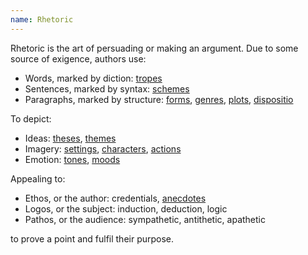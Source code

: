 ```yaml
---
name: Rhetoric
---
```


Rhetoric is the art of persuading or making an argument. Due to some source of exigence, authors use:

* Words, marked by diction: [tropes](https://en.wikipedia.org/wiki/Trope_(literature))
* Sentences, marked by syntax: [schemes](https://en.wikipedia.org/wiki/Scheme_(linguistics))
* Paragraphs, marked by structure: [forms](https://en.wikipedia.org/wiki/List_of_narrative_forms), [genres](https://en.wikipedia.org/wiki/Literary_genre), [plots](https://en.wikipedia.org/wiki/Plot_(narrative)), [dispositio](https://en.wikipedia.org/wiki/Dispositio)

To depict:

* Ideas: [theses](https://en.wikipedia.org/wiki/Thesis_statement), [themes](https://en.wikipedia.org/wiki/Theme_(narrative))
* Imagery: [settings](https://en.wikipedia.org/wiki/Setting_(narrative)), [characters](https://en.wikipedia.org/wiki/Character_(arts)), [actions](https://en.wikipedia.org/wiki/Action_(narrative))
* Emotion: [tones](https://en.wikipedia.org/wiki/Tone_(literature)), [moods](https://en.wikipedia.org/wiki/Mood_(literature))

Appealing to:

* Ethos, or the author: credentials, [anecdotes](https://en.wikipedia.org/wiki/Anecdote)
* Logos, or the subject: induction, deduction, logic
* Pathos, or the audience: sympathetic, antithetic, apathetic

to prove a point and fulfil their purpose.

